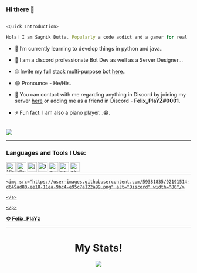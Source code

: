 ### Hi there 👋

<!--
**gtagamermods/gtagamermods** is a ✨ _special_ ✨ repository because its `README.md` (this file) appears on your GitHub profile.

Here are some ideas to get you started:

- 🔭 I’m currently working on ...
- 🌱 I’m currently learning ...
- 👯 I’m looking to collaborate on ...
- 🤔 I’m looking for help with ...
- 💬 Ask me about ...
- 📫 How to reach me: ...
- 😄 Pronouns: ...
- ⚡ Fun fact: ...
-->
```js

<Quick Introduction>

Hola! I am Sagnik Dutta. Popularly a code addict and a gamer for real :).

```

- 🌱 I’m currently learning to develop things in python and java..

- 💎 I am a discord professionate Bot Dev as well as a Server Designer...

- 🙄 Invite my full stack multi-purpose bot [here](https://discord.com/oauth2/authorize?client_id=768124152032788480&permissions=8&scope=bot)..

- 😅 Pronounce - He/His.

- 👋 You can contact with me regarding anything in Discord by joining my server [here](https://discord.gg/HMEKZdEExZ) or adding me as a friend in Discord - **Felix_PlaYZ#0001**.

- ⚡ Fun fact: I am also a piano player...😁.

<br />

<img src="https://github-readme-stats.vercel.app/api?username=gtagamermods&&show_icons=true&title_color=ffffff&icon_color=bb2acf&text_color=daf7dc&bg_color=151515">

---

### Languages and Tools I Use:

<img align="left" alt="Visual Studio Code" width="26px" src="https://i.imgur.com/LwSdAlE.png" />

<img align="left" alt="discord.js" width="26px" src="https://i.imgur.com/SI1DZf3.png" />

<img align="left" alt="js" width="26px" src="https://i.imgur.com/3u1wzwE.png" />

<img align="left" alt="ts" width="26px" src="https://i.imgur.com/vSgFULR.png" />

<img align="left" alt="py" width="26px" src="https://i.imgur.com/4pIzF9V.png" />

<img align="left" alt="node.js" width="26px" src="https://i.imgur.com/tYLFZBh.png" /> 

<img align="left" alt="photoshop" width="26px" src="https://i.imgur.com/OC1RcS5.jpg" /> <br />

---

<p align="center">

<a href="https://discord.gg/HMEKZdEExZ">

    <img src="https://user-images.githubusercontent.com/59381835/92191514-d649ad80-ee18-11ea-9bc4-e95c7a122a99.png" alt="Discord" width="80"/>

    </a>

    </p>

  

  **© [Felix_PlaYz](https://github.com/gtagamermods)**

---

<h1 align='center'>My Stats!</h1>

<div align ="center">

<img src="https://metrics.lecoq.io/gtagamermods?base.repositories=0&languages=1&isocalendar=1&followup=1">

</div>

